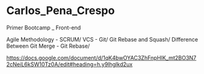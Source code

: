 # Carlos_Pena_Crespo
Primer Bootcamp _ Front-end

Agile Methodology - SCRUM/
VCS - Git/
Git Rebase and Squash/
Difference Between Git Merge - Git Rebase/

https://docs.google.com/document/d/1qK4bwOYAC3ZhFnpHlK_mt2BO3N72cNeiL6kSW10Tz0A/edit#heading=h.y9lhglkd2ux